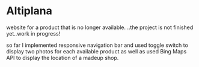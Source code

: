 # Altiplana
website for a product that is no longer available.
..the project is not finished yet..work in progress!

so far I implemented responsive navigation bar and used toggle switch to display two photos for each available product as well as used Bing Maps API to display the location of a madeup shop.
